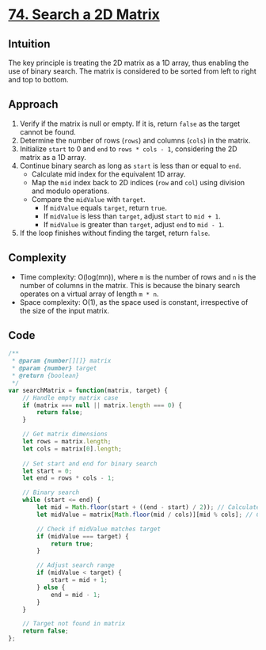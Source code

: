 # [74. Search a 2D Matrix](https://leetcode.com/problems/search-a-2d-matrix/description/)

## Intuition
The key principle is treating the 2D matrix as a 1D array, thus enabling the use of binary search. The matrix is considered to be sorted from left to right and top to bottom.

## Approach
1. Verify if the matrix is null or empty. If it is, return `false` as the target cannot be found.
2. Determine the number of rows (`rows`) and columns (`cols`) in the matrix.
3. Initialize `start` to 0 and `end` to `rows * cols - 1`, considering the 2D matrix as a 1D array.
4. Continue binary search as long as `start` is less than or equal to `end`.
   - Calculate mid index for the equivalent 1D array.
   - Map the `mid` index back to 2D indices (`row` and `col`) using division and modulo operations.
   - Compare the `midValue` with `target`. 
      - If `midValue` equals `target`, return `true`.
      - If `midValue` is less than `target`, adjust `start` to `mid + 1`.
      - If `midValue` is greater than `target`, adjust `end` to `mid - 1`. 
5. If the loop finishes without finding the target, return `false`.


## Complexity

- Time complexity: O(log(mn)), where `m` is the number of rows and `n` is the number of columns in the matrix. This is because the binary search operates on a virtual array of length `m * n`.
- Space complexity: O(1), as the space used is constant, irrespective of the size of the input matrix.

## Code

```javascript
/**
 * @param {number[][]} matrix
 * @param {number} target
 * @return {boolean}
 */
var searchMatrix = function(matrix, target) {
    // Handle empty matrix case
    if (matrix === null || matrix.length === 0) {
        return false;
    }

    // Get matrix dimensions
    let rows = matrix.length;
    let cols = matrix[0].length;
    
    // Set start and end for binary search
    let start = 0;
    let end = rows * cols - 1;

    // Binary search
    while (start <= end) {
        let mid = Math.floor(start + ((end - start) / 2)); // Calculate middle index
        let midValue = matrix[Math.floor(mid / cols)][mid % cols]; // Convert 1D index to 2D and get value

        // Check if midValue matches target
        if (midValue === target) {
            return true;
        }

        // Adjust search range
        if (midValue < target) {
            start = mid + 1;
        } else {
            end = mid - 1;
        }
    }

    // Target not found in matrix
    return false;
};
```
